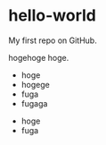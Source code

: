 hello-world
===========

My first repo on GitHub.

hogehoge hoge.

- hoge
- hogege
- fuga
- fugaga
* hoge
* fuga
